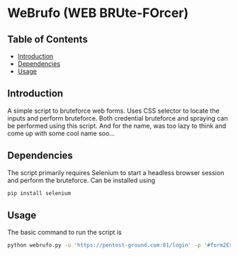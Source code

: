 # WeBrufo (WEB BRUte-FOrcer)

## Table of Contents

* [Introduction](#Introduction)
* [Dependencies](#Dependencies)
* [Usage](#Usage)



## Introduction
A simple script to bruteforce web forms. Uses CSS selector to locate the inputs and perform bruteforce. Both credential bruteforce and spraying can be performed using this script. And for the name, was too lazy to think and come up with some cool name soo...

## Dependencies
The script primarily requires Selenium to start a headless browser session and perform the bruteforce. Can be installed using  
``` python
pip install selenium
```
## Usage
The basic command to run the script is
```bash
python webrufo.py -u 'https://pentest-ground.com:81/login' -p '#form2Example2'::file.txt "#form2Example1"::"file.txt" --submit 'body > div > div > form > button'
```